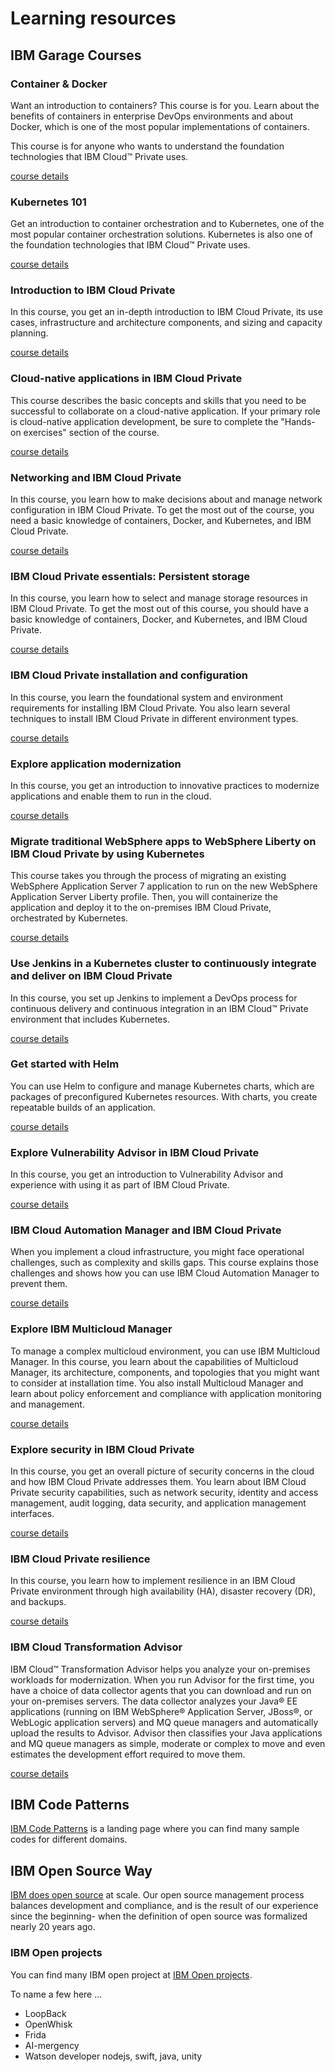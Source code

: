# Learning resources

## IBM Garage Courses

### Container & Docker
Want an introduction to containers? This course is for you. Learn about the benefits of containers in enterprise DevOps environments and about Docker, which is one of the most popular implementations of containers.

This course is for anyone who wants to understand the foundation technologies that IBM Cloud™ Private uses.

[course details](https://www.ibm.com/cloud/garage/content/course/containers-and-docker/0)

### Kubernetes 101
Get an introduction to container orchestration and to Kubernetes, one of the most popular container orchestration solutions. Kubernetes is also one of the foundation technologies that IBM Cloud™ Private uses.

[course details](https://www.ibm.com/cloud/garage/content/course/kubernetes-101/0)

### Introduction to IBM Cloud Private
In this course, you get an in-depth introduction to IBM Cloud Private, its use cases, infrastructure and architecture components, and sizing and capacity planning.

[course details](https://www.ibm.com/cloud/garage/content/course/ibm-cloud-private-introduction/0)

### Cloud-native applications in IBM Cloud Private
This course describes the basic concepts and skills that you need to be successful to collaborate on a cloud-native application. If your primary role is cloud-native application development, be sure to complete the "Hands-on exercises" section of the course.

[course details](https://www.ibm.com/cloud/garage/content/course/cloud-native-applications-in-ibm-cloud-private/0)

### Networking and IBM Cloud Private
In this course, you learn how to make decisions about and manage network configuration in IBM Cloud Private. To get the most out of the course, you need a basic knowledge of containers, Docker, and Kubernetes, and IBM Cloud Private.

[course details](https://www.ibm.com/cloud/garage/content/course/ibm-cloud-private-networking/0)

### IBM Cloud Private essentials: Persistent storage
In this course, you learn how to select and manage storage resources in IBM Cloud Private. To get the most out of this course, you should have a basic knowledge of containers, Docker, and Kubernetes, and IBM Cloud Private.

[course details](https://www.ibm.com/cloud/garage/content/course/ibm-cloud-private-persistent-storage/0)

### IBM Cloud Private installation and configuration
In this course, you learn the foundational system and environment requirements for installing IBM Cloud Private. You also learn several techniques to install IBM Cloud Private in different environment types.

[course details](https://www.ibm.com/cloud/garage/content/course/ibm-cloud-private-installation/0)

### Explore application modernization
In this course, you get an introduction to innovative practices to modernize applications and enable them to run in the cloud.

[course details](https://www.ibm.com/cloud/garage/content/course/explore-application-modernization/0)

### Migrate traditional WebSphere apps to WebSphere Liberty on IBM Cloud Private by using Kubernetes
This course takes you through the process of migrating an existing WebSphere Application Server 7 application to run on the new WebSphere Application Server Liberty profile. Then, you will containerize the application and deploy it to the on-premises IBM Cloud Private, orchestrated by Kubernetes.

[course details](https://www.ibm.com/cloud/garage/content/course/websphere-on-cloud-private/0)

### Use Jenkins in a Kubernetes cluster to continuously integrate and deliver on IBM Cloud Private
In this course, you set up Jenkins to implement a DevOps process for continuous delivery and continuous integration in an IBM Cloud™ Private environment that includes Kubernetes. 

[course details](https://www.ibm.com/cloud/garage/content/course/cloud-private-jenkins-devops/0)


### Get started with Helm
You can use Helm to configure and manage Kubernetes charts, which are packages of preconfigured Kubernetes resources. With charts, you create repeatable builds of an application.

[course details](https://www.ibm.com/cloud/garage/content/course/helm-fundamentals/0)

### Explore Vulnerability Advisor in IBM Cloud Private
In this course, you get an introduction to Vulnerability Advisor and experience with using it as part of IBM Cloud Private.

[course details](https://www.ibm.com/cloud/garage/content/course/ibm-cloud-private-vulnerability-advisor/0)

### IBM Cloud Automation Manager and IBM Cloud Private
When you implement a cloud infrastructure, you might face operational challenges, such as complexity and skills gaps. This course explains those challenges and shows how you can use IBM Cloud Automation Manager to prevent them.

[course details](https://www.ibm.com/cloud/garage/content/course/ibm-cloud-private-automation-manager/0)

### Explore IBM Multicloud Manager
To manage a complex multicloud environment, you can use IBM Multicloud Manager. In this course, you learn about the capabilities of Multicloud Manager, its architecture, components, and topologies that you might want to consider at installation time. You also install Multicloud Manager and learn about policy enforcement and compliance with application monitoring and management.

[course details](https://www.ibm.com/cloud/garage/content/course/ibm-multicloud-manager/0)

### Explore security in IBM Cloud Private
In this course, you get an overall picture of security concerns in the cloud and how IBM Cloud Private addresses them. You learn about IBM Cloud Private security capabilities, such as network security, identity and access management, audit logging, data security, and application management interfaces.

[course details](https://www.ibm.com/cloud/garage/content/course/ibm-cloud-private-security/0)

### IBM Cloud Private resilience
In this course, you learn how to implement resilience in an IBM Cloud Private environment through high availability (HA), disaster recovery (DR), and backups.

[course details](https://www.ibm.com/cloud/garage/content/course/ibm-cloud-private-resilience/0)

### IBM Cloud Transformation Advisor
IBM Cloud™ Transformation Advisor helps you analyze your on-premises workloads for modernization. When you run Advisor for the first time, you have a choice of data collector agents that you can download and run on your on-premises servers. The data collector analyzes your Java® EE applications (running on IBM WebSphere® Application Server, JBoss®, or WebLogic application servers) and MQ queue managers and automatically upload the results to Advisor. Advisor then classifies your Java applications and MQ queue managers as simple, moderate or complex to move and even estimates the development effort required to move them.

[course details](https://developer.ibm.com/recipes/tutorials/using-the-transformation-advisor-on-ibm-cloud-private/)

## IBM Code Patterns
[IBM Code Patterns](https://developer.ibm.com/patterns/) is a landing page where you can find many sample codes for different domains.

## IBM Open Source Way
[IBM does open source](https://developer.ibm.com/open/culture/) at scale. Our open source management process balances development and compliance, and is the result of our experience since the beginning- when the definition of open source was formalized nearly 20 years ago.

### IBM Open projects
You can find many IBM open project at [IBM Open projects](https://developer.ibm.com/open/projects/).

To name a few here ...

- LoopBack
- OpenWhisk
- Frida
- AI-mergency
- Watson developer nodejs, swift, java, unity